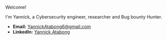 Welcome!

I'm Yannick, a Cybersecurity engineer, researcher and Bug bounty Hunter.
- **Email:** [YannickAtabong6@gmail.com](mailto:YannickAtabong6@gmail.com)
- **LinkedIn:** [Yannick Atabong](https://www.linkedin.com/in/yannick-atabong-6bb426200/)
